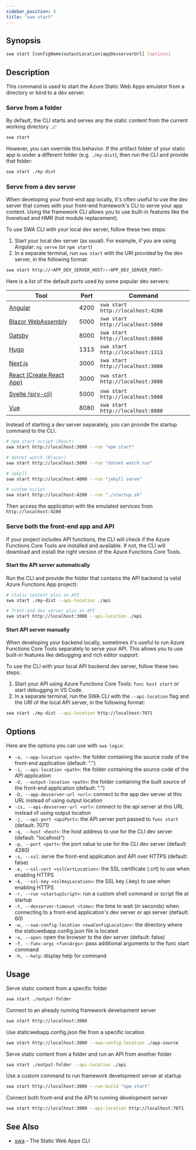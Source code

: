 ```yaml
---
sidebar_position: 4
title: "swa start"
---
```


## Synopsis

```bash
swa start [configName|outputLocation|appDevserverUrl] [options]
```

## Description

This command is used to start the Azure Static Web Apps emulator from a directory or bind to a dev server.

### Serve from a folder

By default, the CLI starts and serves any the static content from the current working directory `./`:

```bash
swa start
```

However, you can override this behavior. If the artifact folder of your static app is under a different folder (e.g. `./my-dist`), then run the CLI and provide that folder:

```bash
swa start ./my-dist
```

### Serve from a dev server

When developing your front-end app locally, it's often useful to use the dev server that comes with your front-end framework's CLI to serve your app content. Using the framework CLI allows you to use built-in features like the livereload and HMR (hot module replacement).

To use SWA CLI with your local dev server, follow these two steps:

1. Start your local dev server (as usual). For example, if you are using Angular: `ng serve` (or `npm start`)
1. In a separate terminal, run `swa start` with the URI provided by the dev server, in the following format:

```bash
swa start http://<APP_DEV_SERVER_HOST>:<APP_DEV_SERVER_PORT>
```

Here is a list of the default ports used by some popular dev servers:

| Tool                                                                               | Port | Command                           |
| ---------------------------------------------------------------------------------- | ---- | --------------------------------- |
| [Angular](https://angular.io/cli)                                                  | 4200 | `swa start http://localhost:4200` |
| [Blazor WebAssembly](https://dotnet.microsoft.com/apps/aspnet/web-apps/blazor)     | 5000 | `swa start http://localhost:5000` |
| [Gatsby](https://www.gatsbyjs.com/docs/gatsby-cli/)                                | 8000 | `swa start http://localhost:8000` |
| [Hugo](https://gohugo.io/commands/hugo_server/)                                    | 1313 | `swa start http://localhost:1313` |
| [Next.js](https://nextjs.org/)                                                     | 3000 | `swa start http://localhost:3000` |
| [React (Create React App)](https://reactjs.org/docs/create-a-new-react-app.html)   | 3000 | `swa start http://localhost:3000` |
| [Svelte (sirv-cli)](https://github.com/lukeed/sirv/tree/master/packages/sirv-cli/) | 5000 | `swa start http://localhost:5000` |
| [Vue](https://cli.vuejs.org/)                                                      | 8080 | `swa start http://localhost:8080` |

Instead of starting a dev server separately, you can provide the startup command to the CLI.

```bash
# npm start script (React)
swa start http://localhost:3000 --run "npm start"

# dotnet watch (Blazor)
swa start http://localhost:5000 --run "dotnet watch run"

# Jekyll
swa start http://localhost:4000 --run "jekyll serve"

# custom script
swa start http://localhost:4200 --run "./startup.sh"
```

Then access the application with the emulated services from `http://localhost:4280`

### Serve both the front-end app and API

If your project includes API functions, the CLI will check if the Azure Functions Core Tools are installed and available. If not, the CLI will download and install the right version of the Azure Functions Core Tools.

#### Start the API server automatically

Run the CLI and provide the folder that contains the API backend (a valid Azure Functions App project):

```bash
# static content plus an API
swa start ./my-dist --api-location ./api

# front-end dev server plus an API
swa start http://localhost:3000 --api-location ./api
```

#### Start API server manually

When developing your backend locally, sometimes it's useful to run Azure Functions Core Tools separately to serve your API. This allows you to use built-in features like debugging and rich editor support.

To use the CLI with your local API backend dev server, follow these two steps:

1. Start your API using Azure Functions Core Tools: `func host start` or start debugging in VS Code.
2. In a separate terminal, run the SWA CLI with the `--api-location` flag and the URI of the local API server, in the following format:

```bash
swa start ./my-dist --api-location http://localhost:7071
```

## Options

Here are the options you can use with `swa login`:

- `-a, --app-location <path>`: the folder containing the source code of the front-end application (default: ".")
- `-i, --api-location <path>`: the folder containing the source code of the API application
- `-O, --output-location <path>`: the folder containing the built source of the front-end application (default: ".")
- `-D, --app-devserver-url <url>`: connect to the app dev server at this URL instead of using output location
- `-is, --api-devserver-url <url>`: connect to the api server at this URL instead of using output location
- `-j, --api-port <apiPort>`: the API server port passed to `func start` (default: 7071)
- `-q, --host <host>`: the host address to use for the CLI dev server (default: "localhost")
- `-p, --port <port>`: the port value to use for the CLI dev server (default: 4280)
- `-s, --ssl`: serve the front-end application and API over HTTPS (default: false)
- `-e, --ssl-cert <sslCertLocation>`: the SSL certificate (.crt) to use when enabling HTTPS
- `-k, --ssl-key <sslKeyLocation>`: the SSL key (.key) to use when enabling HTTPS
- `-r, --run <startupScript>`: run a custom shell command or script file at startup
- `-t, --devserver-timeout <time>`: the time to wait (in seconds) when connecting to a front-end application's dev server or api server (default: 60)
- `-w, --swa-config-location <swaConfigLocation>`: the directory where the staticwebapp.config.json file is located
- `-o, --open`: open the browser to the dev server (default: false)
- `-f, --func-args <funcArgs>`: pass additional arguments to the func start command
- `-h, --help`: display help for command

## Usage

Serve static content from a specific folder

```bash
swa start ./output-folder
```

Connect to an already running framework development server

```bash
swa start http://localhost:3000
```

Use staticwebapp.config.json file from a specific location

```bash
swa start http://localhost:3000 --swa-config-location ./app-source
```

Serve static content from a folder and run an API from another folder

```bash
swa start ./output-folder --api-location ./api
```

Use a custom command to run framework development server at startup

```bash
swa start http://localhost:3000 --run-build "npm start"
```

Connect both front-end and the API to running development server

```bash
swa start http://localhost:3000 --api-location http://localhost:7071
```

## See Also

- [swa](https://azure.github.io/static-web-apps-cli/docs/cli/swa) - The Static Web Apps CLI

